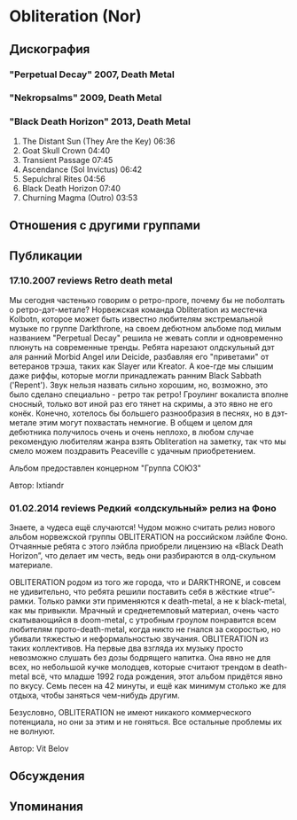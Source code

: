 # Obliteration (Nor)



## Дискография

### "Perpetual Decay" 2007, Death Metal



### "Nekropsalms" 2009, Death Metal



### "Black Death Horizon" 2013, Death Metal

1. The Distant Sun (They Are the Key)  06:36    
2. Goat Skull Crown  04:40    
3. Transient Passage  07:45    
4. Ascendance (Sol Invictus)  06:42    
5. Sepulchral Rites  04:56    
6. Black Death Horizon  07:40    
7. Churning Magma (Outro)  03:53 



## Отношения с другими группами


## Публикации

### 17.10.2007 reviews Retro death metal

<P>Мы сегодня частенько говорим о ретро-проге, почему бы не поболтать о ретро-дэт-метале? Норвежская команда Obliteration из местечка Kolbotn, которое может быть известно любителям экстремальной музыке по группе Darkthrone, на своем дебютном альбоме под милым названием "Perpetual Decay" решила не жевать сопли и одновременно плюнуть на современные тренды. Ребята нарезают олдскульный дэт аля ранний Morbid Angel или Deicide, разбавляя его "приветами" от ветеранов трэша, таких как Slayer или Kreator. А кое-где мы слышим даже риффы, которые могли принадлежать ранним Black Sabbath ('Repent'). Звук нельзя назвать сильно хорошим, но, возможно, это было сделано специально - ретро так ретро! Гроулинг вокалиста вполне сносный, только вот иной раз его тянет на скримы, а это явно не его конёк. Конечно, хотелось бы большего разнообразия в песнях, но в дэт-метале этим могут похвастать немногие. В общем и целом для дебютника получилось очень и очень неплохо, в любом случае рекомендую любителям жанра взять Obliteration на заметку, так что мы смело можем поздравить Peaceville с удачным приобретением.</P>
<P>Альбом предоставлен концерном "Группа СОЮЗ"&nbsp;</P>
Автор: Ixtiandr

### 01.02.2014 reviews Редкий «олдскульный» релиз на Фоно

<p>Знаете, а чудеса ещё случаются! Чудом можно считать релиз нового альбом норвежской группы OBLITERATION на российском лэйбле Фоно. Отчаянные ребята с этого лэйбла приобрели лицензию на «Black Death Horizon”, что делает им честь, ведь они разбираются в олд-скульном материале.</p><p>OBLITERATION родом из того же города, что и DARKTHRONE, и совсем не удивительно, что ребята решили поставить себя в жёсткие «true”-рамки. Только рамки эти применяются к death-metal, а не к black-metal, как мы привыкли. Мрачный и среднетемповый материал, очень часто скатывающийся в doom-metal, с утробным гроулом понравится всем любителям прото-death-metal, когда никто не гнался за скоростью, но убивали тяжестью и неформальностью звучания. OBLITERATION из таких коллективов. На первые два взгляда их музыку просто невозможно слушать без дозы бодрящего напитка. Она явно не для всех, но небольшой кучке молодцев, которые считают трендом в death-metal всё, что младше 1992 года рождения, этот альбом придётся явно по вкусу. Семь песен на 42 минуты, и ещё как минимум столько же для отдыха, чтобы заняться чем-нибудь другим.</p><p>Безусловно, OBLITERATION не имеют никакого коммерческого потенциала, но они за этим и не гоняться. Все остальные проблемы их не волнуют.</p>
Автор: Vit Belov


## Обсуждения


## Упоминания

